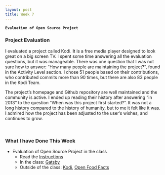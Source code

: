 ```yaml
---
layout: post
title: Week 7
---
```


**`Evaluation of Open Source Project`**

### Project Evaluation
I evaluated a project called Kodi. It is a free media player designed to look great on a big screen TV. I spent some time answering all the evaluation questions, but it was manageable. There was one question that I was not sure how to answer: “How many people are maintaining the project?”, found in the Activity Level section. I chose 51 people based on their contributions, who contributed commits more than 90 times, but there are also 83 people in the Kodi Team.

The project’s homepage and Github repository are well maintained and the community is active. I ended up reading their history after answering “in 2013” to the question “When was this project first started?”. It was not a long history compared to the history of humanity, but to me it felt like it was. I admired how the project has been adjusted to the user’s wishes, and continues to grow. 

&nbsp;
&nbsp;
&nbsp;

### What I have Done This Week
- Evaluation of Open Source Project in the class
  - Read the [Instructions](https://github.com/hunter-college-ossd-fall-2019/project-evaluation-activity-01)
  - In the class: [Gatsby](https://github.com/hunter-college-ossd-fall-2019/project-evaluation-activity-01/blob/fall19/gatsby_evaluation_2.md)
  - Outside of the class: [Kodi](https://github.com/hunter-college-ossd-fall-2019/nancydocode-weekly/blob/gh-pages/files/kodi_evaluation.md), [Open Food Facts](https://github.com/openfoodfacts/openfoodfacts-server)

